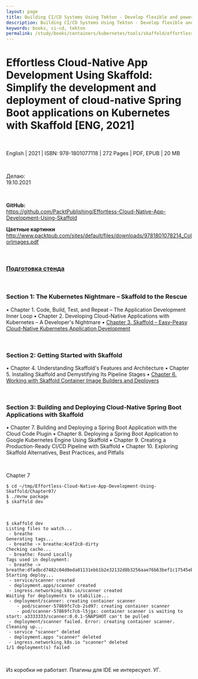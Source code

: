 ```yaml
---
layout: page
title: Building CI/CD Systems Using Tekton - Develop flexible and powerful CI/CD pipelines using Tekton Pipelines and Triggers
description: Building CI/CD Systems Using Tekton - Develop flexible and powerful CI/CD pipelines using Tekton Pipelines and Triggers
keywords: books, ci-cd, tekton
permalink: /study/books/containers/kubernetes/tools/skaffold/effortless-cloud-native-development-skaffold/
---
```


# Effortless Cloud-Native App Development Using Skaffold: Simplify the development and deployment of cloud-native Spring Boot applications on Kubernetes with Skaffold [ENG, 2021]

<br/>

English | 2021 | ISBN: 978-1801077118 | 272 Pages | PDF, EPUB | 20 MB

<br/>

Делаю:  
19.10.2021

<br/>

**GitHub:**  
https://github.com/PacktPublishing/Effortless-Cloud-Native-App-Development-Using-Skaffold

**Цветные картинки**  
http://www.packtpub.com/sites/default/files/downloads/9781801078214_ColorImages.pdf

<br/>

### [Подготовка стенда](/study/books/containers/kubernetes/tools/skaffold/setup/)

<br/>

### Section 1: The Kubernetes Nightmare – Skaffold to the Rescue

• Chapter 1. Code, Build, Test, and Repeat – The Application Development Inner Loop
• Chapter 2. Developing Cloud-Native Applications with Kubernetes
– A Developer's Nightmare
• [Chapter 3. Skaffold – Easy-Peasy Cloud-Native Kubernetes Application Development](/study/books/containers/kubernetes/tools/skaffold/skaffold-easy-peasy-cloud-native-kubernetes-application-development/)

<br/>

### Section 2: Getting Started with Skaffold

• Chapter 4. Understanding Skaffold's Features and Architecture
• Chapter 5. Installing Skaffold and Demystifying Its Pipeline Stages
• [Chapter 6. Working with Skaffold Container Image Builders and Deployers](/study/books/containers/kubernetes/tools/skaffold/working-with-skaffold-container-image-builders-and-deployers/)

<br/>

### Section 3: Building and Deploying Cloud-Native Spring Boot Applications with Skaffold

• Chapter 7. Building and Deploying a Spring Boot Application with the Cloud
Code Plugin
• Chapter 8. Deploying a Spring Boot Application to Google Kubernetes Engine
Using Skaffold
• Chapter 9. Creating a Production-Ready CI/CD Pipeline with Skaffold
• Chapter 10. Exploring Skaffold Alternatives, Best Practices, and Pitfalls

<br/>

Chapter 7

```
$ cd ~/tmp/Effortless-Cloud-Native-App-Development-Using-Skaffold/Chapter07/
$ ./mvnw package
$ skaffold dev
```

<br/>

```
$ skaffold dev
Listing files to watch...
 - breathe
Generating tags...
 - breathe -> breathe:4c4f2c8-dirty
Checking cache...
 - breathe: Found Locally
Tags used in deployment:
 - breathe -> breathe:dfadbcd7482c04d0eda01131ebb1b2e32132d8b3256aae76b63bef1c17545eb8
Starting deploy...
 - service/scanner created
 - deployment.apps/scanner created
 - ingress.networking.k8s.io/scanner created
Waiting for deployments to stabilize...
 - deployment/scanner: creating container scanner
    - pod/scanner-57869fc7cb-2sd97: creating container scanner
    - pod/scanner-57869fc7cb-l5jgx: container scanner is waiting to start: a3333333/scanner:0.0.1-SNAPSHOT can't be pulled
 - deployment/scanner failed. Error: creating container scanner.
Cleaning up...
 - service "scanner" deleted
 - deployment.apps "scanner" deleted
 - ingress.networking.k8s.io "scanner" deleted
1/1 deployment(s) failed
```

<br/>

Из коробки не работает. Плагины для IDE не интересуют. УГ.
